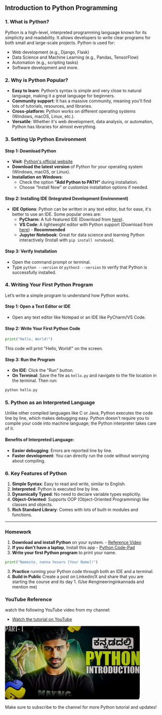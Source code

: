 

## **Introduction to Python Programming**

### **1. What is Python?**
Python is a high-level, interpreted programming language known for its simplicity and readability. It allows developers to write clear programs for both small and large-scale projects. Python is used for:
- Web development (e.g., Django, Flask)
- Data Science and Machine Learning (e.g., Pandas, TensorFlow)
- Automation (e.g., scripting tasks)
- Software development and more.

### **2. Why is Python Popular?**
- **Easy to learn**: Python’s syntax is simple and very close to natural language, making it a great language for beginners.
- **Community support**: It has a massive community, meaning you'll find lots of tutorials, resources, and libraries.
- **Cross-platform**: Python works on different operating systems (Windows, macOS, Linux, etc.).
- **Versatile**: Whether it's web development, data analysis, or automation, Python has libraries for almost everything.
  
### **3. Setting Up Python Environment**

#### **Step 1: Download Python**
- **Visit**: [Python's official website](https://www.python.org/)
- **Download the latest version** of Python for your operating system (Windows, macOS, or Linux).
- **Installation on Windows**:
  - Check the option **"Add Python to PATH"** during installation.
  - Choose “Install Now” or customize installation options if needed.
  
#### **Step 2: Installing IDE (Integrated Development Environment)**
- **IDE Options**: Python can be written in any text editor, but for ease, it's better to use an IDE. Some popular ones are:
  - **PyCharm**: A full-featured IDE (Download from [here](https://www.jetbrains.com/pycharm/)).
  - **VS Code**: A lightweight editor with Python support (Download from [here](https://code.visualstudio.com/)) - **Recommended**
  - **Jupyter Notebook**: Great for data science and learning Python interactively (Install with `pip install notebook`).
  
#### **Step 3: Verify Installation**
- Open the command prompt or terminal.
- Type `python --version` or `python3 --version` to verify that Python is successfully installed.

### **4. Writing Your First Python Program**
Let’s write a simple program to understand how Python works.

#### **Step 1: Open a Text Editor or IDE**
- Open any text editor like Notepad or an IDE like PyCharm/VS Code.

#### **Step 2: Write Your First Python Code**
```python
print("Hello, World!")
```
This code will print "Hello, World!" on the screen.

#### **Step 3: Run the Program**
- **On IDE**: Click the "Run" button.
- **On Terminal**: Save the file as `hello.py` and navigate to the file location in the terminal. Then run:
```bash
python hello.py
```

### **5. Python as an Interpreted Language**
Unlike other compiled languages like C or Java, Python executes the code line by line, which makes debugging easy. Python doesn't require you to compile your code into machine language; the Python interpreter takes care of it.

#### **Benefits of Interpreted Language:**
- **Easier debugging**: Errors are reported line by line.
- **Faster development**: You can directly run the code without worrying about compiling.

### **6. Key Features of Python**
1. **Simple Syntax**: Easy to read and write, similar to English.
2. **Interpreted**: Python is executed line by line.
3. **Dynamically Typed**: No need to declare variable types explicitly.
4. **Object-Oriented**: Supports OOP (Object-Oriented Programming) like classes and objects.
5. **Rich Standard Library**: Comes with lots of built-in modules and functions.

---

### **Homework**
1. **Download and install Python** on your system. - [Reference Video](https://www.youtube.com/watch?v=Od3ItO2aKAY)
2. **If you don't have a laptop**, Install this app - [Python Code-Pad](https://play.google.com/store/apps/details?id=com.markodevcic.python_code_pad&hl=en_IN)
3. **Write your first Python program** to print your name.
```python
print("Namaste, nanna hesaru [Your Name]!")
```
3. **Practice** running your Python code through both an IDE and a terminal.
4. **Build in Public** Create a post on Linkedin/X and share that you are starting the course and its day 1. (Use #engineeringinkannada and mention me)

### **YouTube Reference**
watch the following YouTube video from my channel:
- [Watch the tutorial on YouTube](https://youtu.be/8c74mXV2lJ0?si=KHrJ3pbPaYkkInQk)



![Python Programming Tutorial](image-1.png)



Make sure to subscribe to the channel for more Python tutorial and updates!